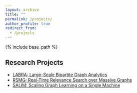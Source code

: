 ```yaml
---
layout: archive
title: ""
permalink: /projects/
author_profile: true
redirect_from:
  - /projects
---
```


{% include base_path %}

## Research Projects
- [LABRA: Large-Scale Bipartite Graph Analytics](https://sites.google.com/view/p-labra)
- [RSMG: Real-Time Relevance Search over Massive Graphs](https://sites.google.com/view/p-rsmg)
- [SALIM: Scaling Graph Learning on a Single Machine](https://sites.google.com/view/p-salim)
